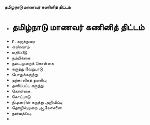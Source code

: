 **தமிழ்நாடு மாணவர் கணினித் திட்டம்**
- # தமிழ்நாடு மாணவர் கணினித் திட்டம்
- n. கருத்துரை
- எண்ணம்
- மதிப்பீடு
- நம்பிக்கை
- நடைமுறைக் கொள்கை
- கருத்து வேறுபாடு
- பொதுக்கருத்து
- தற்காலிகத் துணிவு
- தனிப்பட்ட கருத்து
- கொள்கை
- கோட்பாடு
- நிபுணரின் கருத்து அறிவிப்பு
- தொழில்முறை ஆலோசனை
- நன்மதிப்பு.
-

